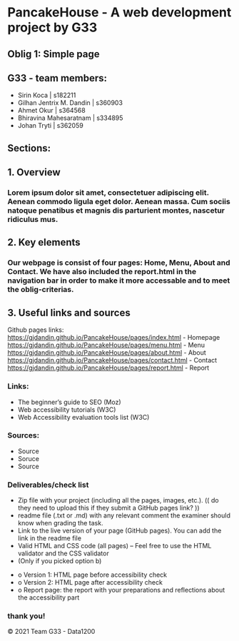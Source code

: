 # PancakeHouse - A web development project by G33

## Oblig 1: Simple page

## G33 - team members: 

* Sirin Koca | s182211
* Gilhan Jentrix M. Dandin | s360903
* Ahmet Okur | s364568
* Bhiravina Mahesaratnam | s334895
* Johan Tryti | s362059

## Sections: 

## 1. Overview
### Lorem ipsum dolor sit amet, consectetuer adipiscing elit. Aenean commodo ligula eget dolor. Aenean massa. Cum sociis natoque penatibus et magnis dis parturient montes, nascetur ridiculus mus.

## 2. Key elements
### Our webpage is consist of four pages: Home, Menu, About and Contact. We have also included the report.html in the navigation bar in order to make it more accessable and to meet the oblig-criterias. 

## 3. Useful links and sources
Github pages links: 
https://gjdandin.github.io/PancakeHouse/pages/index.html - Homepage
https://gjdandin.github.io/PancakeHouse/pages/menu.html - Menu
https://gjdandin.github.io/PancakeHouse/pages/about.html - About
https://gjdandin.github.io/PancakeHouse/pages/contact.html - Contact
https://gjdandin.github.io/PancakeHouse/pages/report.html - Report

### Links:
* The beginner’s guide to SEO (Moz)
* Web accessibility tutorials (W3C)
* Web Accessibility evaluation tools list (W3C)

### Sources: 
* Source
* Soruce
* Source

### Deliverables/check list


* Zip file with your project (including all the pages, images, etc.). (( do they need to upload this if they submit a GitHub pages link? ))
* readme file (.txt or .md) with any relevant comment the examiner should know when grading the task. 
* Link to the live version of your page (GitHub pages). You can add the link in the readme file
* Valid HTML and CSS code (all pages) – Feel free to use the HTML validator and the CSS validator
* (Only if you picked option b) 
 - o	Version 1: HTML page before accessibility check
 - o	Version 2: HTML page after accessibility check
 - o	Report page: the report with your preparations and reflections about the accessibility part



### thank you! 

© 2021 Team G33 - Data1200 

